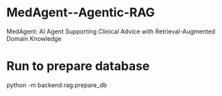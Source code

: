 # MedAgent--Agentic-RAG
MedAgent: AI Agent Supporting Clinical Advice with Retrieval-Augmented Domain Knowledge


# Run to prepare database
python -m backend.rag.prepare_db


